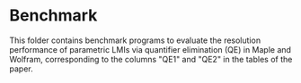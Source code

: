 # Benchmark

This folder contains benchmark programs to evaluate the resolution performance
of parametric LMIs via quantifier elimination (QE) in Maple and Wolfram,
corresponding to the columns "QE1" and "QE2" in the tables of the paper.
